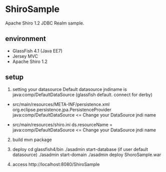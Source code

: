 ShiroSample
===========

Apache Shiro 1.2 JDBC Realm sample.

environment
-------------
* GlassFish 4.1 (Java EE7)
* Jersey MVC
* Apache Shiro 1.2

setup
--------
1. setting your datasource
Default datasource jndiname is java:comp/DefaultDataSource (glassfish default. connect for derby)

* src/main/resources/META-INF/persistence.xml
  <persistence-unit name="DerbyPU" transaction-type="JTA">
    <provider>org.eclipse.persistence.jpa.PersistenceProvider</provider>
    <jta-data-source>java:comp/DefaultDataSource</jta-data-source> <= Change your DataSource jndi name

* src/main/resources/shiro.ini
  ds.resourceName = java:comp/DefaultDataSource <= Change your DataSource jndi name

2. build
  mvn package

3. deploy
  cd glassfish4/bin
  ./asadmin start-database (if user default datasource)
  ./asadmin start-domain
  ./asadmin deploy ShoroSample.war

4. access
http://localhost:8080/ShiroSample
